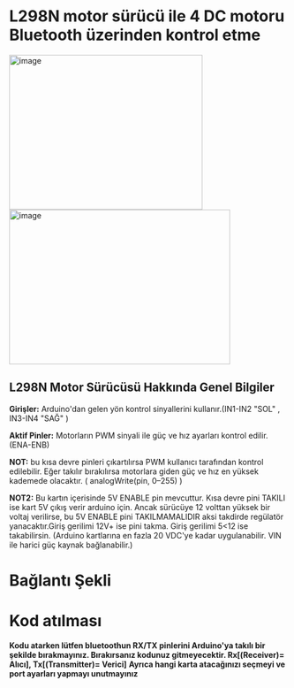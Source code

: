 # L298N motor sürücü ile 4 DC motoru Bluetooth üzerinden kontrol etme

<img width="350" height="280" alt="image" src="https://github.com/user-attachments/assets/84fdda87-d0be-48e4-9cad-3192e78905a1" /> 
<img width="400" height="280" alt="image" src="https://github.com/user-attachments/assets/31248872-a7a1-46a6-81ac-b22f2f66352f" />
 <br>

## L298N Motor Sürücüsü	Hakkında Genel Bilgiler					
**Girişler:** Arduino'dan gelen yön kontrol sinyallerini kullanır.(IN1-IN2 "SOL" , IN3-IN4 "SAĞ" )						
						
						
**Aktif Pinler:** Motorların PWM sinyali ile güç ve hız ayarları kontrol edilir.(ENA-ENB)						
						
**NOT:** bu kısa devre pinleri çıkartılırsa PWM kullanıcı tarafından kontrol edilebilir. Eğer takılır bırakılırsa motorlara giden güç ve hız en yüksek kademede olacaktır. ( analogWrite(pin, 0–255) )						
						
						
**NOT2:** Bu kartın içerisinde 5V ENABLE pin mevcuttur. Kısa devre pini TAKILI ise kart 5V çıkış verir arduino için. Ancak sürücüye 12 volttan yüksek bir voltaj verilirse, bu 5V ENABLE pini TAKILMAMALIDIR aksi takdirde regülatör yanacaktır.Giriş gerilimi 12V+ ise pini takma. Giriş gerilimi 5<12 ise takabilirsin. (Arduino kartlarına en fazla 20 VDC'ye kadar uygulanabilir. VIN ile harici güç kaynak bağlanabilir.)	

# Bağlantı Şekli



# Kod atılması

**Kodu atarken lütfen bluetoothun RX/TX pinlerini Arduino'ya takılı bir şekilde bırakmayınız. Bırakırsanız kodunuz gitmeyecektir. Rx[(Receiver)= Alıcı], Tx[(Transmitter)= Verici]**
**Ayrıca hangi karta atacağınızı seçmeyi ve port ayarları yapmayı unutmayınız**
						
						
						
					

